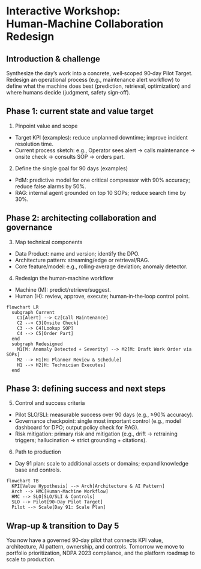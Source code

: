 # Interactive Workshop: Human‑Machine Collaboration Redesign

## Introduction & challenge
Synthesize the day’s work into a concrete, well‑scoped 90‑day Pilot Target. Redesign an operational process (e.g., maintenance alert workflow) to define what the machine does best (prediction, retrieval, optimization) and where humans decide (judgment, safety sign‑off).

## Phase 1: current state and value target
1) Pinpoint value and scope
- Target KPI (examples): reduce unplanned downtime; improve incident resolution time.
- Current process sketch: e.g., Operator sees alert → calls maintenance → onsite check → consults SOP → orders part.

2) Define the single goal for 90 days (examples)
- PdM: predictive model for one critical compressor with 90% accuracy; reduce false alarms by 50%.
- RAG: internal agent grounded on top 10 SOPs; reduce search time by 30%.

## Phase 2: architecting collaboration and governance
3) Map technical components
- Data Product: name and version; identify the DPO.
- Architecture pattern: streaming/edge or retrieval/RAG.
- Core feature/model: e.g., rolling‑average deviation; anomaly detector.

4) Redesign the human‑machine workflow
- Machine (M): predict/retrieve/suggest.
- Human (H): review, approve, execute; human‑in‑the‑loop control point.

```mermaid
flowchart LR
  subgraph Current
    C1[Alert] --> C2[Call Maintenance]
    C2 --> C3[Onsite Check]
    C3 --> C4[Lookup SOP]
    C4 --> C5[Order Part]
  end
  subgraph Redesigned
    M1[M: Anomaly Detected + Severity] --> M2[M: Draft Work Order via SOPs]
    M2 --> H1[H: Planner Review & Schedule]
    H1 --> H2[H: Technician Executes]
  end
```

## Phase 3: defining success and next steps
5) Control and success criteria
- Pilot SLO/SLI: measurable success over 90 days (e.g., ≥90% accuracy).
- Governance checkpoint: single most important control (e.g., model dashboard for DPO; output policy check for RAG).
- Risk mitigation: primary risk and mitigation (e.g., drift → retraining triggers; hallucination → strict grounding + citations).

6) Path to production
- Day 91 plan: scale to additional assets or domains; expand knowledge base and controls.

```mermaid
flowchart TB
  KPI[Value Hypothesis] --> Arch[Architecture & AI Pattern]
  Arch --> HMC[Human‑Machine Workflow]
  HMC --> SLO[SLO/SLI & Controls]
  SLO --> Pilot[90‑Day Pilot Target]
  Pilot --> Scale[Day 91: Scale Plan]
```

## Wrap‑up & transition to Day 5
You now have a governed 90‑day pilot that connects KPI value, architecture, AI pattern, ownership, and controls. Tomorrow we move to portfolio prioritization, NDPA 2023 compliance, and the platform roadmap to scale to production.
